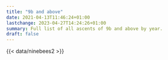 ```yaml
---
title: "9b and above"
date: 2021-04-13T11:46:24+01:00
lastchange: 2023-04-27T14:24:26+01:00
summary: Full list of all ascents of 9b and above by year.
draft: false
---
```


{{< data/ninebees2 >}}